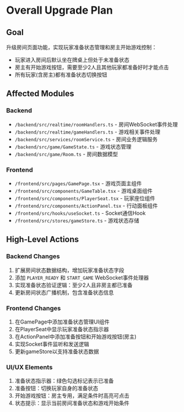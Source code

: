 # Overall Upgrade Plan

## Goal
升级房间页面功能，实现玩家准备状态管理和房主开始游戏控制：
- 玩家进入房间后默认坐在牌桌上但处于未准备状态
- 房主有开始游戏按钮，需要至少2人且其他玩家都准备好时才能点击
- 所有玩家(含房主)都有准备状态切换按钮

## Affected Modules

### Backend
- `/backend/src/realtime/roomHandlers.ts` - 房间WebSocket事件处理
- `/backend/src/realtime/gameHandlers.ts` - 游戏相关事件处理  
- `/backend/src/services/roomService.ts` - 房间业务逻辑服务
- `/backend/src/game/GameState.ts` - 游戏状态管理
- `/backend/src/game/Room.ts` - 房间数据模型

### Frontend  
- `/frontend/src/pages/GamePage.tsx` - 游戏页面主组件
- `/frontend/src/components/GameTable.tsx` - 游戏桌面组件
- `/frontend/src/components/PlayerSeat.tsx` - 玩家座位组件
- `/frontend/src/components/ActionPanel.tsx` - 行动面板组件
- `/frontend/src/hooks/useSocket.ts` - Socket通信Hook
- `/frontend/src/stores/gameStore.ts` - 游戏状态存储

## High-Level Actions

### Backend Changes
1. 扩展房间状态数据结构，增加玩家准备状态字段
2. 添加 `PLAYER_READY` 和 `START_GAME` WebSocket事件处理器
3. 实现准备状态验证逻辑：至少2人且非房主都已准备
4. 更新房间状态广播机制，包含准备状态信息

### Frontend Changes  
1. 在GamePage中添加准备状态管理UI组件
2. 在PlayerSeat中显示玩家准备状态指示器
3. 在ActionPanel中添加准备按钮和开始游戏按钮(房主)
4. 实现Socket事件监听和发送逻辑
5. 更新gameStore以支持准备状态数据

### UI/UX Elements
1. 准备状态指示器：绿色勾选标记表示已准备
2. 准备按钮：切换玩家自身的准备状态
3. 开始游戏按钮：房主专用，满足条件时高亮可点击
4. 状态提示：显示当前房间准备状态和游戏开始条件